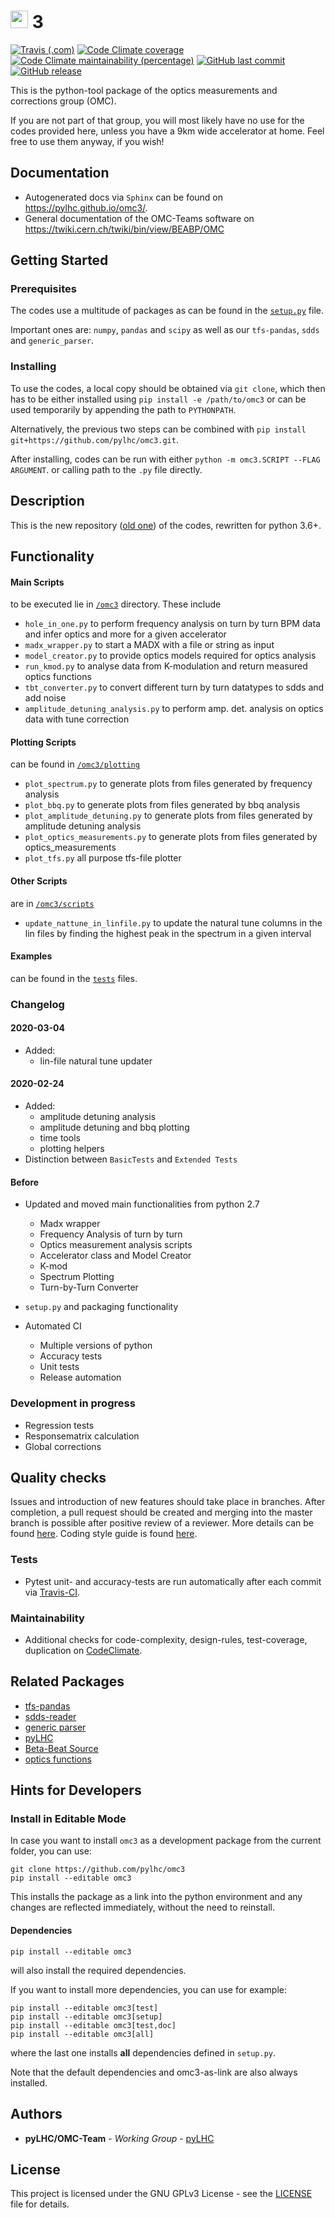# <img src="https://twiki.cern.ch/twiki/pub/BEABP/Logos/OMC_logo.png" height="28"> 3
[![Travis (.com)](https://img.shields.io/travis/com/pylhc/omc3.svg?style=popout)](https://travis-ci.com/pylhc/omc3/)
[![Code Climate coverage](https://img.shields.io/codeclimate/coverage/pylhc/omc3.svg?style=popout)](https://codeclimate.com/github/pylhc/omc3)
[![Code Climate maintainability (percentage)](https://img.shields.io/codeclimate/maintainability-percentage/pylhc/omc3.svg?style=popout)](https://codeclimate.com/github/pylhc/omc3)
[![GitHub last commit](https://img.shields.io/github/last-commit/pylhc/omc3.svg?style=popout)](https://github.com/pylhc/omc3/)
[![GitHub release](https://img.shields.io/github/release/pylhc/omc3.svg?style=popout)](https://github.com/pylhc/omc3/)

This is the python-tool package of the optics measurements and corrections group (OMC).

If you are not part of that group, you will most likely have no use for the codes provided here, unless you have a 9km wide accelerator at home.
Feel free to use them anyway, if you wish!

## Documentation

- Autogenerated docs via `Sphinx` can be found on <https://pylhc.github.io/omc3/>.
- General documentation of the OMC-Teams software on <https://twiki.cern.ch/twiki/bin/view/BEABP/OMC>

## Getting Started

### Prerequisites

The codes use a multitude of packages as can be found in the [`setup.py`](setup.py) file.

Important ones are: `numpy`, `pandas` and `scipy` as well as our `tfs-pandas`, `sdds` and `generic_parser`.

### Installing

To use the codes, a local copy should be obtained via `git clone`,  which then has to be either installed using
`pip install -e /path/to/omc3` or can be used temporarily by appending the path to `PYTHONPATH`.

Alternatively, the previous two steps can be combined with `pip install git+https://github.com/pylhc/omc3.git`.

After installing, codes can be run with either `python -m omc3.SCRIPT --FLAG ARGUMENT`.
or calling path to the `.py` file directly.

## Description

This is the new repository ([old one](https://github.com/pylhc/Beta-Beat.src)) of the codes, rewritten for python 3.6+.  


## Functionality

#### Main Scripts
 to be executed lie in [`/omc3`](https://github.com/pylhc/omc3/tree/master/omc3) directory. These include
- `hole_in_one.py` to perform frequency analysis on turn by turn BPM data and infer optics and more for a given accelerator
- `madx_wrapper.py` to start a MADX with a file or string as input
- `model_creator.py` to provide optics models required for optics analysis
- `run_kmod.py` to analyse data from K-modulation and return measured optics functions
- `tbt_converter.py` to convert different turn by turn datatypes to sdds and add noise 
- `amplitude_detuning_analysis.py` to perform amp. det. analysis on optics data with tune correction


#### Plotting Scripts
 can be found in [`/omc3/plotting`](https://github.com/pylhc/omc3/tree/master/omc3/plotting)
- `plot_spectrum.py` to generate plots from files generated by frequency analysis
- `plot_bbq.py` to generate plots from files generated by bbq analysis
- `plot_amplitude_detuning.py` to generate plots from files generated by amplitude detuning analysis
- `plot_optics_measurements.py` to generate plots from files generated by optics_measurements
- `plot_tfs.py` all purpose tfs-file plotter 


#### Other Scripts
are in [`/omc3/scripts`](https://github.com/pylhc/omc3/tree/master/omc3/scripts)
- `update_nattune_in_linfile.py` to update the natural tune columns in the lin files by finding the highest
peak in the spectrum in a given interval 

#### Examples
can be found in the [`tests`](https://github.com/pylhc/omc3/tree/master/tests) files.

### Changelog

#### 2020-03-04

- Added:
   - lin-file natural tune updater

#### 2020-02-24

- Added:
   - amplitude detuning analysis
   - amplitude detuning and bbq plotting
   - time tools
   - plotting helpers
- Distinction between `BasicTests` and `Extended Tests`

#### Before

- Updated and moved main functionalities from python 2.7
    - Madx wrapper
    - Frequency Analysis of turn by turn
    - Optics measurement analysis scripts
    - Accelerator class and Model Creator
    - K-mod
    - Spectrum Plotting
    - Turn-by-Turn Converter

- `setup.py` and packaging functionality 
- Automated CI
    - Multiple versions of python
    - Accuracy tests
    - Unit tests
    - Release automation

### Development in progress

- Regression tests
- Responsematrix calculation
- Global corrections

## Quality checks

Issues and introduction of new features should take place in branches. After completion, a pull request should be created and merging into the master branch 
is possible after positive review of a reviewer. More details can be found [here](https://twiki.cern.ch/twiki/bin/view/BEABP/Git). 
Coding style guide is found [here](https://twiki.cern.ch/twiki/bin/view/BEABP/PythonStyleGuide). 

### Tests

- Pytest unit- and accuracy-tests are run automatically after each commit via [Travis-CI](https://travis-ci.com/pylhc/omc3). 

### Maintainability

- Additional checks for code-complexity, design-rules, test-coverage, duplication on [CodeClimate](https://codeclimate.com/github/pylhc/omc3).


## Related Packages

- [tfs-pandas](https://github.com/pylhc/tfs)
- [sdds-reader](https://github.com/pylhc/sdds)
- [generic parser](https://github.com/pylhc/generic_parser)
- [pyLHC](https://github.com/pylhc/PyLHC)
- [Beta-Beat Source](https://github.com/pylhc/Beta-Beat.src)
- [optics functions](https://github.com/pylhc/optics_functions)

## Hints for Developers

### Install in Editable Mode

In case you want to install `omc3` as a development package
from the current folder, you can use:

```
git clone https://github.com/pylhc/omc3
pip install --editable omc3
```

This installs the package as a link into the python environment and any changes 
are reflected immediately, without the need to reinstall.

#### Dependencies
```
pip install --editable omc3
```
will also install the required dependencies. 

If you want to install more dependencies, you can use for example:
```
pip install --editable omc3[test]
pip install --editable omc3[setup]
pip install --editable omc3[test,doc]
pip install --editable omc3[all]
```
 where the last one installs **all** dependencies defined in `setup.py`.
 
 Note that the default dependencies and omc3-as-link are also always installed.

## Authors

* **pyLHC/OMC-Team** - *Working Group* - [pyLHC](https://github.com/orgs/pylhc/teams/omc-team)


## License
This project is licensed under the GNU GPLv3 License - see the [LICENSE](LICENSE) file for details.